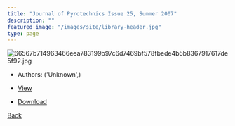 ```yaml
---
title: "Journal of Pyrotechnics Issue 25, Summer 2007"
description: ""
featured_image: "/images/site/library-header.jpg"
type: page
---
```


![66567b714963466eea783199b97c6d7469bf578fbede4b5b8367917617de5f92.jpg](https://drive.google.com/uc?export=view&id=1FS_wg7TVJGO0dSjInKzlbbUVi-4HNYl_)
* Authors: ('Unknown',)
* <a href="https://drive.google.com/uc?export=view&id=1o0GkJB3lHMttH1NhNl6aDAaC2IXx9AJQ" target="_blank">View</a>

* [Download](https://drive.google.com/uc?export=download&id=1o0GkJB3lHMttH1NhNl6aDAaC2IXx9AJQ)

[Back](/library/)
